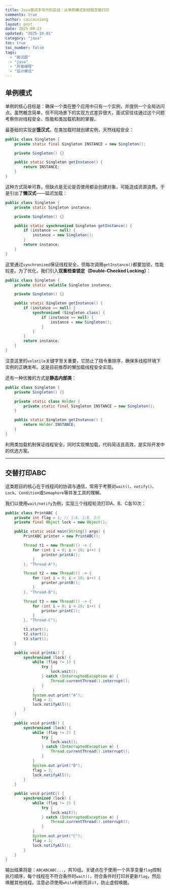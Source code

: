 ```yaml
---
title: Java面试手写代码实战：从单例模式到线程交替打印
comments: true
author: caicaixiong
layout: post
date: 2025-09-23
updated: "2025-10-01"
category: "java"
toc: true
toc_number: false
tags:
  - "面试题"
  - "java"
  - "并发编程"
  - "设计模式"
---
```


## 单例模式

单例的核心目标是：确保一个类在整个应用中只有一个实例，并提供一个全局访问点。虽然概念简单，但不同场景下的实现方式差异很大，面试官往往通过这个问题考察你对线程安全、性能和类加载机制的掌握。

最基础的实现是**饿汉式**，在类加载时就创建实例，天然线程安全：

```java
public class Singleton {
    private static final Singleton INSTANCE = new Singleton();

    private Singleton() {}

    public static Singleton getInstance() {
        return INSTANCE;
    }
}
```

这种方式简单可靠，但缺点是无论是否使用都会创建对象，可能造成资源浪费。于是引出了**懒汉式**——延迟加载：

```java
public class Singleton {
    private static Singleton instance;

    private Singleton() {}

    public static synchronized Singleton getInstance() {
        if (instance == null) {
            instance = new Singleton();
        }
        return instance;
    }
}
```

这里通过`synchronized`保证线程安全，但每次调用`getInstance()`都要加锁，性能较差。为了优化，我们引入**双重检查锁定（Double-Checked Locking）**：

```java
public class Singleton {
    private static volatile Singleton instance;

    private Singleton() {}

    public static Singleton getInstance() {
        if (instance == null) {
            synchronized (Singleton.class) {
                if (instance == null) {
                    instance = new Singleton();
                }
            }
        }
        return instance;
    }
}
```

注意这里的`volatile`关键字至关重要，它防止了指令重排序，确保多线程环境下实例的正确发布。这是目前推荐的懒加载线程安全实现。

还有一种优雅的方式是**静态内部类**：

```java
public class Singleton {
    private Singleton() {}

    private static class Holder {
        private static final Singleton INSTANCE = new Singleton();
    }

    public static Singleton getInstance() {
        return Holder.INSTANCE;
    }
}
```

利用类加载机制保证线程安全，同时实现懒加载，代码简洁且高效，是实际开发中的优选方案。

---

## 交替打印ABC

这类题目的核心在于线程间的协调与通信，常用于考察对`wait()`、`notify()`、`Lock`、`Condition`或`Semaphore`等并发工具的理解。

我们以使用`wait/notify`为例，实现三个线程轮流打印A、B、C各10次：

```java
public class PrintABC {
    private int flag = 1; // 1:A, 2:B, 3:C
    private final Object lock = new Object();

    public static void main(String[] args) {
        PrintABC printer = new PrintABC();

        Thread t1 = new Thread(() -> {
            for (int i = 0; i < 10; i++) {
                printer.printA();
            }
        }, "Thread-A");

        Thread t2 = new Thread(() -> {
            for (int i = 0; i < 10; i++) {
                printer.printB();
            }
        }, "Thread-B");

        Thread t3 = new Thread(() -> {
            for (int i = 0; i < 10; i++) {
                printer.printC();
            }
        }, "Thread-C");

        t1.start();
        t2.start();
        t3.start();
    }

    public void printA() {
        synchronized (lock) {
            while (flag != 1) {
                try {
                    lock.wait();
                } catch (InterruptedException e) {
                    Thread.currentThread().interrupt();
                }
            }
            System.out.print("A");
            flag = 2;
            lock.notifyAll();
        }
    }

    public void printB() {
        synchronized (lock) {
            while (flag != 2) {
                try {
                    lock.wait();
                } catch (InterruptedException e) {
                    Thread.currentThread().interrupt();
                }
            }
            System.out.print("B");
            flag = 3;
            lock.notifyAll();
        }
    }

    public void printC() {
        synchronized (lock) {
            while (flag != 3) {
                try {
                    lock.wait();
                } catch (InterruptedException e) {
                    Thread.currentThread().interrupt();
                }
            }
            System.out.print("C");
            flag = 1;
            lock.notifyAll();
        }
    }
}
```

输出结果将是：`ABCABCABC...`，共10组。关键点在于使用一个共享变量`flag`控制执行顺序，每个线程在不符合条件时`wait()`，符合条件时打印并更新`flag`，然后唤醒其他线程。注意必须使用`while`判断而非`if`，防止虚假唤醒。